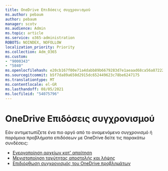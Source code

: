 ```yaml
---
title: OneDrive Επιδόσεις συγχρονισμού
ms.author: pebaum
author: pebaum
manager: scotv
ms.audience: Admin
ms.topic: article
ms.service: o365-administration
ROBOTS: NOINDEX, NOFOLLOW
localization_priority: Priority
ms.collection: Adm_O365
ms.custom:
- "9000343"
- "5840"
ms.openlocfilehash: e20cb167f00e71a4dabb89b6679283d7e1aeaad68ca56a87222fb3d61f7dc6f5
ms.sourcegitcommit: b5f7da89a650d2915dc652449623c78be6247175
ms.translationtype: MT
ms.contentlocale: el-GR
ms.lasthandoff: 08/05/2021
ms.locfileid: "54075796"
---
```

# <a name="onedrive-sync-performance"></a>OneDrive Επιδόσεις συγχρονισμού

Εάν αντιμετωπίζετε ένα πιο αργό από το αναμενόμενο συγχρονισμό ή παρόμοια προβλήματα επιδόσεων με OneDrive δείτε τις παρακάτω συνδέσεις:

- [Ενεργοποίηση αρχείων κατ' απαίτηση](https://support.office.com/article/0e6860d3-d9f3-4971-b321-7092438fb38e)
- [Μεγιστοποίηση ταχύτητας αποστολής και λήψης](https://support.microsoft.com/office/8eeadfb8-501f-406d-997b-98ab6ff67f43?ui=en-us&rs=en-us&ad=us)
- [Επιδιόρθωση συγχρονισμός του OneDrive προβλημάτων](https://support.office.com/article/0899b115-05f7-45ec-95b2-e4cc8c4670b2)
